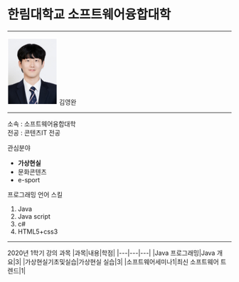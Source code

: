 # 한림대학교 소프트웨어융합대학
---
<img src=KakaoTalk_20200615_173535065.jpg height=150 widht=150>
김영완

---

 소속 : 소프트웨어융합대학           
 전공 : 콘텐츠IT 전공
 
 관심분야    
 * **가상현실**
 * 문화콘텐츠
 * e-sport
 
 프로그래밍 언어 스킬   
 1. Java
 2. Java script
 3. c#
 4. HTML5+css3
 
 ------------------
 
 2020년 1학기 강의 과목
 |과목|내용|학점|
 |---|---|---|
 |Java 프로그래밍|Java 개요|3|
 |가상현실기초및실습|가상현실 실습|3|
 |소프트웨어세미나1|최신 소프트웨어 트렌드|1|
 
 
 
 
